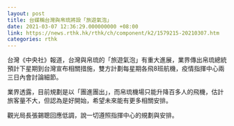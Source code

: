 ```yaml
---
layout: post
title: 台媒稱台灣與帛琉將設「旅遊氣泡」
date: 2021-03-07 12:36:29.000000000 +08:00
link: https://news.rthk.hk/rthk/ch/component/k2/1579215-20210307.htm
categories: rthk
---
```


台灣《中央社》報道，台灣與帛琉的「旅遊氣泡」有重大進展，業界傳出帛琉總統預計下星期到台灣宣布相關措施，雙方計劃每星期各飛8班航機，疫情指揮中心兩三日內會討論細節。

業界透露，目前規劃是以「團進團出」，而帛琉機場只能升降百多人的飛機，估計旅客量不大，但認為是好開始，希望未來能有更多相關安排。

觀光局長張錫聰回應低調，說一切遵照指揮中心的規劃與安排。
